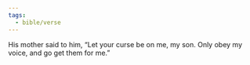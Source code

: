 ```yaml
---
tags:
  - bible/verse
---
```

His mother said to him, “Let your curse be on me, my son. Only obey my voice, and go get them for me.”